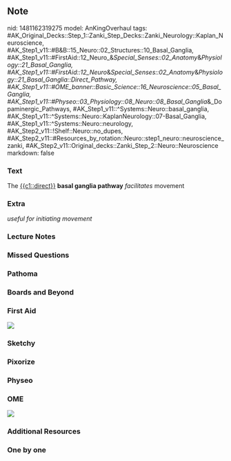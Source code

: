 ## Note
nid: 1481162319275
model: AnKingOverhaul
tags: #AK_Original_Decks::Step_1::Zanki_Step_Decks::Zanki_Neurology::Kaplan_Neuroscience, #AK_Step1_v11::#B&B::15_Neuro::02_Structures::10_Basal_Ganglia, #AK_Step1_v11::#FirstAid::12_Neuro_&_Special_Senses::02_Anatomy_&_Physiology::21_Basal_Ganglia, #AK_Step1_v11::#FirstAid::12_Neuro_&_Special_Senses::02_Anatomy_&_Physiology::21_Basal_Ganglia::Direct_Pathway, #AK_Step1_v11::#OME_banner::Basic_Science::16_Neuroscience::05_Basal_Ganglia, #AK_Step1_v11::#Physeo::03_Physiology::08_Neuro::08_Basal_Ganglia_&_Dopaminergic_Pathways, #AK_Step1_v11::^Systems::Neuro::basal_ganglia, #AK_Step1_v11::^Systems::Neuro::KaplanNeurology::07-Basal_Ganglia, #AK_Step1_v11::^Systems::Neuro::neurology, #AK_Step2_v11::!Shelf::Neuro::no_dupes, #AK_Step2_v11::#Resources_by_rotation::Neuro::step1_neuro::neuroscience_zanki, #AK_Step2_v11::Original_decks::Zanki_Step_2::Neuro::Neuroscience
markdown: false

### Text
<div>
  The <u>{{c1::direct}}</u> <b>basal ganglia pathway</b>
  <i>facilitates</i> movement
</div>

### Extra
<i>useful for initiating movement</i>

### Lecture Notes


### Missed Questions


### Pathoma


### Boards and Beyond


### First Aid
<img src="tmpL1O8al.png">

### Sketchy


### Pixorize


### Physeo


### OME
<div class="ome-widget">
  <a href=
  "https://onlinemeded.org/spa/neuroscience/basal-ganglia/acquire?ref=anki">
  <img src="_OME_AnkiFlashcards_Lesson_1.png"></a>
</div>

### Additional Resources


### One by one

